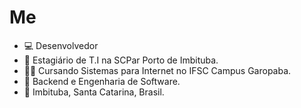<h1>Me</h1>

- 💻 Desenvolvedor
- 💼 Estagiário de T.I na SCPar Porto de Imbituba.
- 🧑‍🎓 Cursando Sistemas para Internet no IFSC Campus Garopaba.
- 📖 Backend e Engenharia de Software.
- 🚩 Imbituba, Santa Catarina, Brasil.
